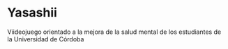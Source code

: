# Yasashii
Viideojuego orientado a la mejora de la salud mental de los estudiantes de la Universidad de Córdoba

